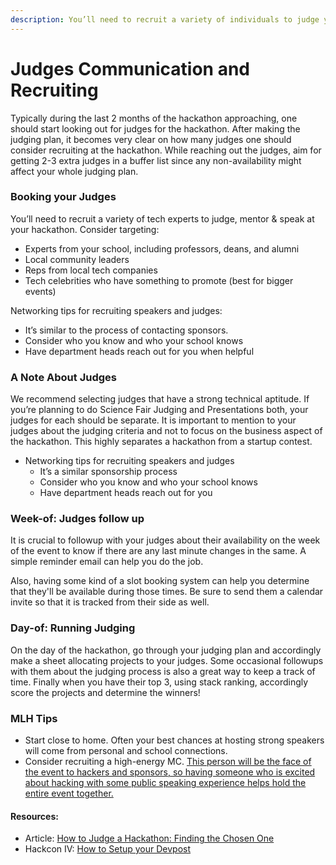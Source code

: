 ```yaml
---
description: You’ll need to recruit a variety of individuals to judge your hackathon.
---
```


# Judges Communication and Recruiting

Typically during the last 2 months of the hackathon approaching, one should start looking out for judges for the hackathon. After making the judging plan, it becomes very clear on how many judges one should consider recruiting at the hackathon. While reaching out the judges, aim for getting 2-3 extra judges in a buffer list since any non-availability might affect your whole judging plan.  

### Booking your Judges

You’ll need to recruit a variety of tech experts to judge, mentor & speak at your hackathon. Consider targeting:

* Experts from your school, including professors, deans, and alumni
* Local community leaders
* Reps from local tech companies
* Tech celebrities who have something to promote \(best for bigger events\)

Networking tips for recruiting speakers and judges:

* It’s similar to the process of contacting sponsors.
* Consider who you know and who your school knows
* Have department heads reach out for you when helpful

### A Note About Judges

We recommend selecting judges that have a strong technical aptitude. If you’re planning to do Science Fair Judging and Presentations both, your judges for each should be separate. It is important to mention to your judges about the judging criteria and not to focus on the business aspect of the hackathon. This highly separates a hackathon from a startup contest.

* Networking tips for recruiting speakers and judges
  * It’s a similar sponsorship process
  * Consider who you know and who your school knows
  * Have department heads reach out for you

### Week-of: Judges follow up

It is crucial to followup with your judges about their availability on the week of the event to know if there are any last minute changes in the same. A simple reminder email can help you do the job.

Also, having some kind of a slot booking system can help you determine that they'll be available during those times. Be sure to send them a calendar invite so that it is tracked from their side as well.

### Day-of: Running Judging

On the day of the hackathon, go through your judging plan and accordingly make a sheet allocating projects to your judges. Some occasional followups with them about the judging process is also a great way to keep a track of time. Finally when you have their top 3, using stack ranking, accordingly score the projects and determine the winners!

### MLH Tips

* Start close to home. Often your best chances at hosting strong speakers will come from personal and school connections.
* Consider recruiting a high-energy MC. [This person will be the face of the event to hackers and sponsors, so having someone who is excited about hacking with some public speaking experience helps hold the entire event together.](http://news.mlh.io/how-to-throw-an-epic-hackathon-07-07-2014)

#### Resources:

* Article: [How to Judge a Hackathon: Finding the Chosen One](http://news.mlh.io/how-to-judge-a-hackathon-finding-the-chosen-one-05-15-2014)
* Hackcon IV: [How to Setup your Devpost](https://www.youtube.com/watch?v=E5EJb3l-pBQ&index=17&list=PLPDgudJ_VDUcS5ELB-_OZ3Zy5nn5iqvSi)

#### 

